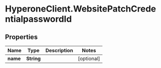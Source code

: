 # HyperoneClient.WebsitePatchCredentialpasswordId

## Properties

Name | Type | Description | Notes
------------ | ------------- | ------------- | -------------
**name** | **String** |  | [optional] 


